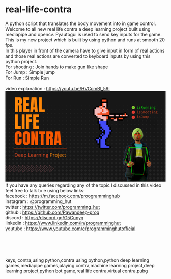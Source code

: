 # real-life-contra
A python script that translates the body movement into in game control.<br>
Welcome to all new real life contra a deep learning project built using mediapipe and opencv. Pyautogui is used to send key inputs for the game.
This is my new project which is built by using python and runs at smooth 20 fps. <br>
In this player in front of the camera have to give input in form of real actions and those real actions are converted to keyboard inputs by using this python project.<br>
For shooting : Join hands to make gun like shape<br>
For Jump : Simple jump <br>
For Run : Simple Run<br>
<br>
video explanation : https://youtu.be/HVCcmBI_59I<br>
<img src="0001.jpg"/>
<br>
If you have any queries regarding any of the topic I discussed in this video feel free to talk to e using below links:<br>
facebook : https://m.facebook.com/proogramminghub<br>
instagram : @programming_hut<br>
twitter : https://twitter.com/programming_hut<br>
github : https://github.com/Pawandeep-prog<br>
discord : https://discord.gg/G5Cunyg<br>
linkedin : https://www.linkedin.com/in/programminghut<br>
youtube : https://www.youtube.com/c/programminghutofficial<br>

  <br><br><br><br>
keys,
contra,using python,contra using python,python deep learning games,mediapipe games,playing contra,machine learning project,deep learning project,python bot game,real life contra,virtual contra,pubg
